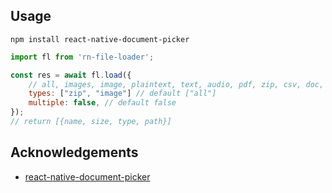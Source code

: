 ## Usage

```console
npm install react-native-document-picker 
```

```js
import fl from 'rn-file-loader';
```

```js
const res = await fl.load({
    // all, images, image, plaintext, text, audio, pdf, zip, csv, doc, docx, ppt, pptx, xls, xlsx
    types: ["zip", "image"] // default ["all"]
    multiple: false, // default false
});
// return [{name, size, type, path}]
```

## Acknowledgements
- [react-native-document-picker](https://www.npmjs.com/package/react-native-document-picker)